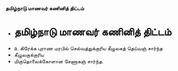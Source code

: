 **தமிழ்நாடு மாணவர் கணினித் திட்டம்**
- # தமிழ்நாடு மாணவர் கணினித் திட்டம்
- a. கிரேக்க புராண மரபில் செல்வத்துக்குரிய கீழுலகத் தெய்வஞ் சார்ந்த
- கீழுலகுக்குரிய
- மிகுதொலைக்கோளான சேணாகஞ் சார்ந்த.


